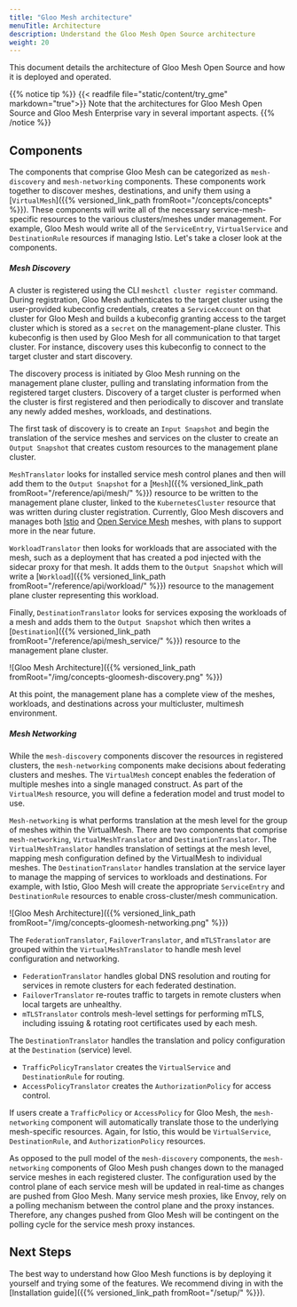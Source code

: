 ```yaml
---
title: "Gloo Mesh architecture"
menuTitle: Architecture
description: Understand the Gloo Mesh Open Source architecture
weight: 20
---
```


This document details the architecture of Gloo Mesh Open Source and how it is deployed and operated.

{{% notice tip %}}
{{< readfile file="static/content/try_gme" markdown="true">}} Note that the architectures for Gloo Mesh Open Source and Gloo Mesh Enterprise vary in several important aspects.
{{% /notice %}}

## Components

The components that comprise Gloo Mesh can be categorized as `mesh-discovery` and `mesh-networking` components. These components work together to discover meshes, destinations, and unify them using a [`VirtualMesh`]({{% versioned_link_path fromRoot="/concepts/concepts" %}}). These components will write all of the necessary service-mesh-specific resources to the various clusters/meshes under management. For example, Gloo Mesh would write all of the `ServiceEntry`, `VirtualService` and `DestinationRule` resources if managing Istio. Let's take a closer look at the components.
 
##### Mesh Discovery

A cluster is registered using the CLI `meshctl cluster register` command. During registration, Gloo Mesh authenticates to the target cluster using the user-provided kubeconfig credentials, creates a `ServiceAccount` on that cluster for Gloo Mesh and builds a kubeconfig granting access to the target cluster which is stored as a `secret` on the management-plane cluster. This kubeconfig is then used by Gloo Mesh for all communication to that target cluster. For instance, discovery uses this kubeconfig to connect to the target cluster and start discovery. 

The discovery process is initiated by Gloo Mesh running on the management plane cluster, pulling and translating information from the registered target clusters. Discovery of a target cluster is performed when the cluster is first registered and then periodically to discover and translate any newly added meshes, workloads, and destinations.

The first task of discovery is to create an `Input Snapshot` and begin the translation of the service meshes and services on the cluster to create an `Output Snapshot` that creates custom resources to the management plane cluster. 

`MeshTranslator` looks for installed service mesh control planes and then will add them to the `Output Snapshot` for a   [`Mesh`]({{% versioned_link_path fromRoot="/reference/api/mesh/" %}}) resource to be written to the management plane cluster, linked to the `KubernetesCluster` resource that was written during cluster registration. Currently, Gloo Mesh discovers and manages both [Istio](https://istio.io) and [Open Service Mesh](https://openservicemesh.io/) meshes, with plans to support more in the near future.

`WorkloadTranslator` then looks for workloads that are associated with the mesh, such as a deployment that has created a pod injected with the sidecar proxy for that mesh. It adds them to the `Output Snapshot` which will write a [`Workload`]({{% versioned_link_path fromRoot="/reference/api/workload/" %}}) resource to the management plane cluster representing this workload. 

Finally, `DestinationTranslator`  looks for services exposing the workloads of a mesh and adds them to the `Output Snapshot` which then writes a [`Destination`]({{% versioned_link_path fromRoot="/reference/api/mesh_service/" %}}) resource to the management plane cluster. 

![Gloo Mesh Architecture]({{% versioned_link_path fromRoot="/img/concepts-gloomesh-discovery.png" %}})

At this point, the management plane has a complete view of the meshes, workloads, and destinations across your multicluster, multimesh environment. 

##### Mesh Networking

While the `mesh-discovery` components discover the resources in registered clusters, the `mesh-networking` components make decisions about federating clusters and meshes. The `VirtualMesh` concept enables the federation of multiple meshes into a single managed construct. As part of the `VirtualMesh` resource, you will define a federation model and trust model to use. 

`Mesh-networking` is what performs translation at the mesh level for the group of meshes within the VirtualMesh. There are two components that comprise `mesh-networking`, `VirtualMeshTranslator` and `DestinationTranslator`. The `VirtualMeshTranslator` handles translation of settings at the mesh level, mapping mesh configuration defined by the VirtualMesh to individual meshes.  The `DestinationTranslator` handles translation at the service layer to manage the mapping of services to workloads and destinations. For example, with Istio, Gloo Mesh will create the appropriate `ServiceEntry` and `DestinationRule` resources to enable cross-cluster/mesh communication.

![Gloo Mesh Architecture]({{% versioned_link_path fromRoot="/img/concepts-gloomesh-networking.png" %}})

The `FederationTranslator`, `FailoverTranslator`, and `mTLSTranslator` are grouped within the `VirtualMeshTranslator` to handle mesh level configuration and networking.
 * `FederationTranslator` handles global DNS resolution and routing for services in remote clusters for each federated destination.
 * `FailoverTranslator` re-routes traffic to targets in remote clusters when local targets are unhealthy.
 * `mTLSTranslator` controls mesh-level settings for performing mTLS, including issuing & rotating root certificates used by each mesh.

The `DestinationTranslator` handles the translation and policy configuration at the `Destination` (service) level. 
 * `TrafficPolicyTranslator` creates the `VirtualService` and `DestinationRule` for routing.
 * `AccessPolicyTranslator` creates the `AuthorizationPolicy` for access control.

If users create a `TrafficPolicy` or `AccessPolicy` for Gloo Mesh, the `mesh-networking` component will automatically translate those to the underlying mesh-specific resources. Again, for Istio, this would be `VirtualService`, `DestinationRule`, and `AuthorizationPolicy` resources.

As opposed to the pull model of the `mesh-discovery` components, the `mesh-networking` components of Gloo Mesh push changes down to the managed service meshes in each registered cluster. The configuration used by the control plane of each service mesh will be updated in real-time as changes are pushed from Gloo Mesh. Many service mesh proxies, like Envoy, rely on a polling mechanism between the control plane and the proxy instances. Therefore, any changes pushed from Gloo Mesh will be contingent on the polling cycle for the service mesh proxy instances.

## Next Steps

The best way to understand how Gloo Mesh functions is by deploying it yourself and trying some of the features. We recommend diving in with the [Installation guide]({{% versioned_link_path fromRoot="/setup/" %}}).
